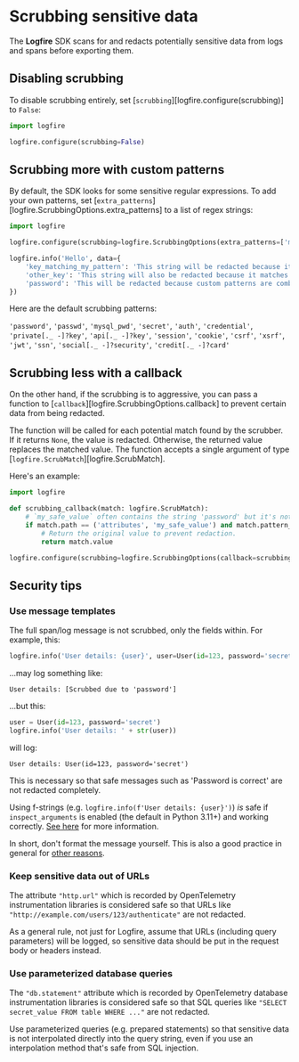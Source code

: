 # Scrubbing sensitive data

The **Logfire** SDK scans for and redacts potentially sensitive data from logs and spans before exporting them.

## Disabling scrubbing

To disable scrubbing entirely, set [`scrubbing`][logfire.configure(scrubbing)] to `False`:

```python
import logfire

logfire.configure(scrubbing=False)
```

## Scrubbing more with custom patterns

By default, the SDK looks for some sensitive regular expressions. To add your own patterns, set [`extra_patterns`][logfire.ScrubbingOptions.extra_patterns] to a list of regex strings:

```python
import logfire

logfire.configure(scrubbing=logfire.ScrubbingOptions(extra_patterns=['my_pattern']))

logfire.info('Hello', data={
    'key_matching_my_pattern': 'This string will be redacted because its key matches',
    'other_key': 'This string will also be redacted because it matches MY_PATTERN case-insensitively',
    'password': 'This will be redacted because custom patterns are combined with the default patterns',
})
```

Here are the default scrubbing patterns:

`'password'`, `'passwd'`, `'mysql_pwd'`, `'secret'`, `'auth'`, `'credential'`, `'private[._ -]?key'`, `'api[._ -]?key'`,
`'session'`, `'cookie'`, `'csrf'`, `'xsrf'`, `'jwt'`, `'ssn'`, `'social[._ -]?security'`, `'credit[._ -]?card'`

## Scrubbing less with a callback

On the other hand, if the scrubbing is to aggressive, you can pass a function to [`callback`][logfire.ScrubbingOptions.callback] to prevent certain data from being redacted.

The function will be called for each potential match found by the scrubber. If it returns `None`, the value is redacted. Otherwise, the returned value replaces the matched value. The function accepts a single argument of type [`logfire.ScrubMatch`][logfire.ScrubMatch].

Here's an example:

```python
import logfire

def scrubbing_callback(match: logfire.ScrubMatch):
    # `my_safe_value` often contains the string 'password' but it's not actually sensitive.
    if match.path == ('attributes', 'my_safe_value') and match.pattern_match.group(0) == 'password':
        # Return the original value to prevent redaction.
        return match.value

logfire.configure(scrubbing=logfire.ScrubbingOptions(callback=scrubbing_callback))
```

## Security tips

### Use message templates

The full span/log message is not scrubbed, only the fields within. For example, this:

```python
logfire.info('User details: {user}', user=User(id=123, password='secret'))
```

...may log something like:

```
User details: [Scrubbed due to 'password']
```

...but this:

```python
user = User(id=123, password='secret')
logfire.info('User details: ' + str(user))
```

will log:

```
User details: User(id=123, password='secret')
```

This is necessary so that safe messages such as 'Password is correct' are not redacted completely.

Using f-strings (e.g. `logfire.info(f'User details: {user}')`) *is* safe if `inspect_arguments` is enabled (the default in Python 3.11+) and working correctly.
[See here](../guides/onboarding-checklist/add-manual-tracing.md#f-strings) for more information.

In short, don't format the message yourself. This is also a good practice in general for [other reasons](../guides/onboarding-checklist/add-manual-tracing.md#messages-and-span-names).

### Keep sensitive data out of URLs

The attribute `"http.url"` which is recorded by OpenTelemetry instrumentation libraries is considered safe so that URLs like `"http://example.com/users/123/authenticate"` are not redacted.

As a general rule, not just for Logfire, assume that URLs (including query parameters) will be logged, so sensitive data should be put in the request body or headers instead.

### Use parameterized database queries

The `"db.statement"` attribute which is recorded by OpenTelemetry database instrumentation libraries is considered safe so that SQL queries like `"SELECT secret_value FROM table WHERE ..."` are not redacted.

Use parameterized queries (e.g. prepared statements) so that sensitive data is not interpolated directly into the query string, even if
you use an interpolation method that's safe from SQL injection.
